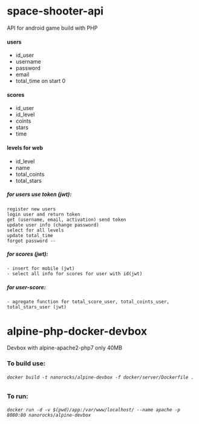 # space-shooter-api
API for android game build with PHP

#### users 
 - id_user
 - username
 - password
 - email
 - total_time on start 0

#### scores
 - id_user
 - id_level 
 - coints
 - stars
 - time

#### levels for web
 - id_level
 - name
 - total_coints
 - total_stars

##### for users use token (jwt):
	register new users
	login user and return token
	get (username, email, activation) send token
	update user info (change password)
	select for all levels
	update total_time
    forgot password --

##### for scores (jwt):
	- insert for mobile (jwt)
	- select all info for scores for user with id(jwt)

##### for user-score:
	- agregate function for total_score_user, total_coints_user, total_stars_user (jwt)

# alpine-php-docker-devbox
Devbox with alpine-apache2-php7 only 40MB

### To build use:
###### `docker build -t nanorocks/alpine-devbox -f docker/server/Dockerfile .`

### To run:
###### `docker run -d -v $(pwd)/app:/var/www/localhost/ --name apache -p 8080:80 nanorocks/alpine-devbox`
